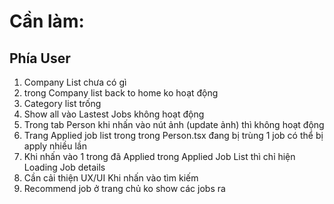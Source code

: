 # **Cần làm:**

## Phía User

1. Company List chưa có gì
2. trong Company list back to home ko hoạt động
3. Category list trống
4. Show all vào Lastest Jobs không hoạt động
5. Trong tab Person khi nhấn vào nút ảnh (update ảnh) thì không hoạt động
6. Trang Applied job list trong trong Person.tsx đang bị trùng 1 job có thể bị apply nhiều lần
7. Khi nhấn vào 1 trong đã Applied trong Applied Job List thì chỉ hiện Loading Job details
8. Cần cải thiện UX/UI Khi nhấn vào tìm kiếm
9. Recommend job ở trang chủ ko show các jobs ra